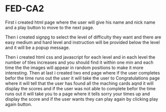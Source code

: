 # FED-CA2

First i created html page where the user will give his name and nick name and a play button to move to the next page.

Then i created signpg to select the level of difficulty they want and there are easy medium and hard level and instruction will be provided below the level and it will be a popup message.

Then i created html css and javascript for each level and in each level the number of tiles increases and you should find it within one min and each time the the images will appear in random positions to make it more interesting.
Then at last i created two end page where if the user completes befor the time runs out the user it will take the user to Congratulations page where it will tell that the user has found all the maching cards aqnd it will display the scores and if the user was not able to complete befor the time runs out it will take you to a page where it tells sorry your times up and display the score and if the user wants they can play again by clicking play again button.